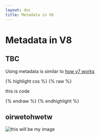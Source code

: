 ```yaml
---
layout: doc
title: Metadata in V8
---
```


# Metadata in V8

## TBC

Using metadata is similar to [how v7 works](/templating/less/)

{% highlight css %}
{% raw %}

this is code

{% endraw %}
{% endhighlight %}



## oirwetohwetw

![this will be my image](/assets/v8/metadata/my-image.png)
